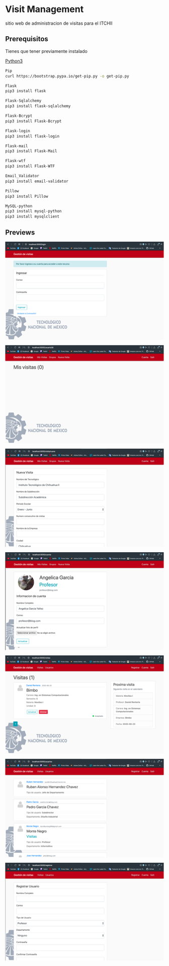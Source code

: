 # Visit Management

sitio web de administracion de visitas para el ITCHII

## Prerequisitos

Tienes que tener previamente instalado

[Python3](www.python.org)

```bash
Pip 
curl https://bootstrap.pypa.io/get-pip.py -o get-pip.py
```

```bash
Flask 
pip3 install flask
```

```bash
Flask-Sqlalchemy 
pip3 install flask-sqlalchemy
```

```bash
Flask-Bcrypt 
pip3 install Flask-Bcrypt
```

```bash
Flask-login
pip3 install flask-login
```

```bash
Flask-mail
pip3 install Flask-Mail
```

```bash
Flask-wtf
pip3 install Flask-WTF
```

```bash
Email_Validator
pip3 install email-validator
```

```bash
Pillow
pip3 install Pillow
```

```bash
MySQL-python
pip3 install mysql-python
pip3 install mysqlclient
```

## Previews
![alt text](https://github.com/DavidBanda/Flask-ITCHII/blob/master/prevs/pw-1.png)

![alt text](https://github.com/DavidBanda/Flask-ITCHII/blob/master/prevs/pw-2.png)

![alt text](https://github.com/DavidBanda/Flask-ITCHII/blob/master/prevs/pw-3.png)

![alt text](https://github.com/DavidBanda/Flask-ITCHII/blob/master/prevs/pw-4.png)

![alt text](https://github.com/DavidBanda/Flask-ITCHII/blob/master/prevs/pw-5.png)

![alt text](https://github.com/DavidBanda/Flask-ITCHII/blob/master/prevs/pw-6.png)

![alt text](https://github.com/DavidBanda/Flask-ITCHII/blob/master/prevs/pw-7.png)
